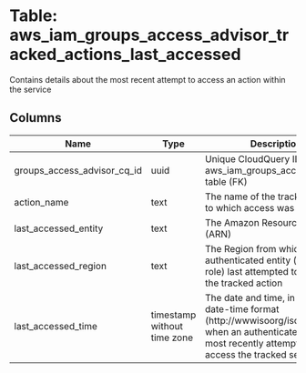 
# Table: aws_iam_groups_access_advisor_tracked_actions_last_accessed
Contains details about the most recent attempt to access an action within the service
## Columns
| Name        | Type           | Description  |
| ------------- | ------------- | -----  |
|groups_access_advisor_cq_id|uuid|Unique CloudQuery ID of aws_iam_groups_access_advisor table (FK)|
|action_name|text|The name of the tracked action to which access was attempted|
|last_accessed_entity|text|The Amazon Resource Name (ARN)|
|last_accessed_region|text|The Region from which the authenticated entity (user or role) last attempted to access the tracked action|
|last_accessed_time|timestamp without time zone|The date and time, in ISO 8601 date-time format (http://wwwisoorg/iso/iso8601), when an authenticated entity most recently attempted to access the tracked service|
